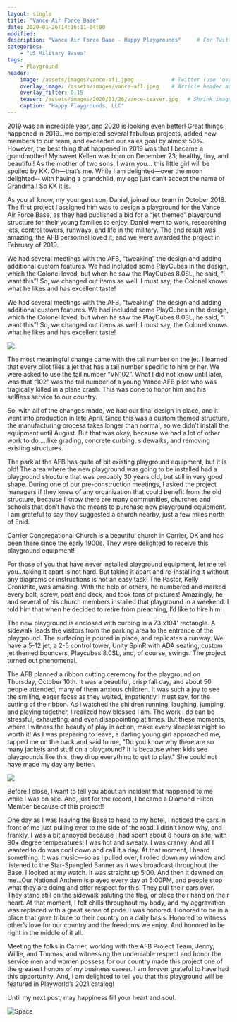 ```yaml
---
layout: single
title: "Vance Air Force Base"
date: 2020-01-26T14:16:11-04:00
modified:
description: "Vance Air Force Base - Happy Playgrounds"     # For Twitter, not the Title
categories:
    - "US Military Bases"
tags:
    - Playground
header:
    image: /assets/images/vance-af1.jpeg            # Twitter (use 'overlay_image')
    overlay_image: /assets/images/vance-af1.jpeg    # Article header at 2048x768
    overlay_filter: 0.15
    teaser: /assets/images/2020/01/26/vance-teaser.jpg   # Shrink image to 575x216
    caption: "Happy Playgrounds, LLC"
---
```


2019 was an incredible year,
and 2020 is looking even better! Great things happened in 2019…we completed several fabulous projects, added new members to our team, and exceeded our sales goal by almost 50%. However, the best thing that happened in 2019 was that I became a grandmother! My sweet Kellen was born on December 23; healthy, tiny, and beautiful! As the mother of two sons, I warn you… this little girl will be spoiled by KK. Oh—that’s me. While I am delighted—over the moon delighted-- with having a grandchild, my ego just can’t accept the name of Grandma!! So KK it is.

As you all know, my youngest son, Daniel, joined our team in October 2018. The first project I assigned him was to design a playground for the Vance Air Force Base, as they had published a bid for a “jet themed” playground structure for their young families to enjoy. Daniel went to work, researching jets, control towers, runways, and life in the military. The end result was amazing, the AFB personnel loved it, and we were awarded the project in February of 2019.

We had several meetings with the AFB, “tweaking” the design and adding additional custom features. We had included some PlayCubes in the design, which the Colonel loved, but when he saw the PlayCubes 8.0SL, he said, “I want this”! So, we changed out items as well. I must say, the Colonel knows what he likes and has excellent taste!

We had several meetings with the AFB, “tweaking” the design and adding additional custom features. We had included some PlayCubes in the design, which the Colonel loved, but when he saw the PlayCubes 8.0SL, he said, “I want this”! So, we changed out items as well. I must say, the Colonel knows what he likes and has excellent taste!  
 
<img src="https://d1wfqjcm45bc90.cloudfront.net/fit-in/718x900/Playcubes8.0.jpg" />
 
The most meaningful change came with the tail number on the jet. I learned that every pilot flies a jet that has a tail number specific to him or her. We were asked to use the tail number “VN102”. What I did not know until later, was that “102” was the tail number of a young Vance AFB pilot who was tragically killed in a plane crash. This was done to honor him and his selfless service to our country.  
 
So, with all of the changes made, we had our final design in place, and it went into production in late April. Since this was a custom themed structure, the manufacturing process takes longer than normal, so we didn’t install the equipment until August. But that was okay, because we had a lot of other work to do…..like grading, concrete curbing, sidewalks, and removing existing structures.
 
The park at the AFB has quite of bit existing playground equipment, but it is old! The area where the new playground was going to be installed had a playground structure that was probably 30 years old, but still in very good shape. During one of our pre-construction meetings, I asked the project managers if they knew of any organization that could benefit from the old structure, because I know there are many communities, churches and schools that don’t have the means to purchase new playground equipment. I am grateful to say they suggested a church nearby, just a few miles north of Enid.
 
Carrier Congregational Church is a beautiful church in Carrier, OK and has been there since the early 1900s.  They were delighted to receive this playground equipment!  
 
For those of you that have never installed playground equipment, let me tell you…taking it apart is not hard. But taking it apart and re-installing it without any diagrams or instructions is not an easy task! The Pastor, Kelly Cronkhite, was amazing. With the help of others, he numbered and marked every bolt, screw, post and deck, and took tons of pictures! Amazingly, he and several of his church members installed that playground in a weekend. I told him that when he decided to retire from preaching, I’d like to hire him! 
 
The new playground is enclosed with curbing in a 73'x104' rectangle. A sidewalk leads the visitors from the parking area to the entrance of the playground. The surfacing is poured in place, and replicates a runway. We have a 5-12 jet, a 2-5 control tower, Unity SpinR with ADA seating, custom jet themed bouncers, Playcubes 8.0SL, and, of course, swings. The project turned out phenomenal.

The AFB planned a ribbon cutting ceremony for the playground on Thursday, October 10th. It was a beautiful, crisp fall day, and about 50 people attended, many of them anxious children. It was such a joy to see the smiling, eager faces as they waited, impatiently I must say, for the cutting of the ribbon. As I watched the children running, laughing, jumping, and playing together, I realized how blessed I am. The work I do can be stressful, exhausting, and even disappointing at times. But these moments, where I witness the beauty of play in action, make every sleepless night so worth it! As I was preparing to leave, a darling young girl approached me, tapped me on the back and said to me, "Do you know why there are so many jackets and stuff on a playground? It is because when kids see playgrounds like this, they drop everything to get to play." She could not have made my day any better.

 <img src="https://d1wfqjcm45bc90.cloudfront.net/fit-in/1200x570/vance-airforce-playground.jpg" />
 
 
 
Before I close, I want to tell you about an incident that happened to me while I was on site. And, just for the record, I became a Diamond Hilton Member because of this project!! 
 

 
One day as I was leaving the Base to head to my hotel,  I noticed the cars in front of me just pulling over to the side of the road. I didn’t know why, and frankly, I was a bit annoyed because I had spent about 8 hours on site, with 90+ degree temperatures! I was hot and sweaty. I was cranky. And all I wanted to do was cool down and call it a day. At that moment, I heard something. It was music—so as I pulled over, I rolled down my window and listened to the Star-Spangled Banner as it was broadcast throughout the Base. I looked at my watch. It was straight up 5:00. And then it dawned on me…Our National Anthem is played every day at 5:00PM, and people stop what they are doing and offer respect for this. They pull their cars over. They stand still on the sidewalk saluting the flag, or place their hand on their heart. At that moment, I felt chills throughout my body, and my aggravation was replaced with a great sense of pride. I was honored. Honored to be in a place that gave tribute to their country on a daily basis. Honored to witness other’s love for our country and the freedoms we enjoy. And honored to be right in the middle of it all.
 

 
Meeting the folks in Carrier, working with the AFB Project Team, Jenny, Willie, and Thomas, and witnessing the undeniable respect and honor the service men and women possess for our country made this project one of the greatest honors of my business career. I am forever grateful to have had this opportunity. And, I am delighted to tell you that this playground will be featured in Playworld’s 2021 catalog! 
 
 

Until my next post, may happiness fill your heart and soul. 
 
 
<img src="https://d1wfqjcm45bc90.cloudfront.net/fit-in/1200x675/vance-kelli.jpg" alt="Space" />

<!-- Table of Contents -->
